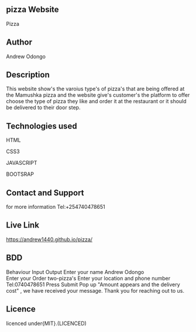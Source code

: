 ## pizza Website
Pizza
## Author
Andrew Odongo
## Description
This website show's the varoius type's of pizza's that are being offered at the Mamushka pizza and the website give's customer's the platform to offer choose the type of pizza they like and order it at the restaurant  or it should be delivered to their door step.
## Technologies used
HTML

CSS3

JAVASCRIPT

BOOTSRAP
## Contact and Support
for more information Tel:+254740478651
## Live Link
https://andrew1440.github.io/pizza/
## BDD
Behaviour	 Input  Output 
Enter your name Andrew Odongo  
Enter your Order two-pizza's 
Enter your location and phone number Tel:0740478651 
Press Submit	Pop up "Amount appears and the delivery cost" , we have received your message. Thank you for reaching out to us.
## Licence
licenced under{MIT}.(LICENCED)

